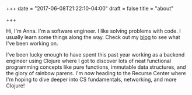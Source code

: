 +++
date = "2017-06-08T21:22:10-04:00"
draft = false
title = "about"

+++

Hi, I'm Anna. I'm a software engineer. I like solving problems with code. I usually learn some things along the way. Check out my <a href="/blog">blog</a> to see what I've been working on.

I've been lucky enough to have spent this past year working as a backend engineer using Clojure where I got to discover lots of neat functional programming concepts like pure functions, immutable data structures, and the glory of rainbow parens. I'm now heading to the Recurse Center where I'm hoping to dive deeper into CS fundamentals, networking, and more Clojure!